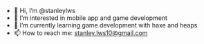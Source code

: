 - 👋 Hi, I’m @stanleylws
- 👀 I’m interested in mobile app and game development
- 🌱 I’m currently learning game development with haxe and heaps
- 📫 How to reach me: stanley.lws10@gmail.com

<!---
stanleylws/stanleylws is a ✨ special ✨ repository because its `README.md` (this file) appears on your GitHub profile.
You can click the Preview link to take a look at your changes.
--->
